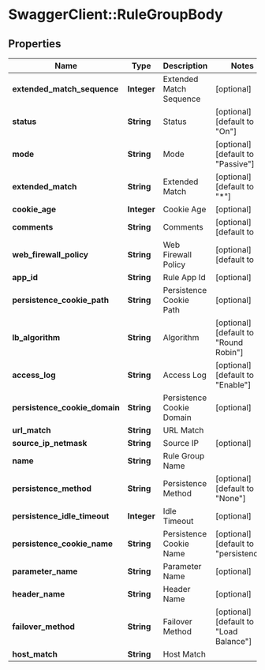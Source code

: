 # SwaggerClient::RuleGroupBody

## Properties
Name | Type | Description | Notes
------------ | ------------- | ------------- | -------------
**extended_match_sequence** | **Integer** | Extended Match Sequence | [optional] 
**status** | **String** | Status | [optional] [default to &quot;On&quot;]
**mode** | **String** | Mode | [optional] [default to &quot;Passive&quot;]
**extended_match** | **String** | Extended Match | [optional] [default to &quot;*&quot;]
**cookie_age** | **Integer** | Cookie Age | [optional] 
**comments** | **String** | Comments | [optional] [default to &quot;&quot;]
**web_firewall_policy** | **String** | Web Firewall Policy | [optional] [default to &quot;&quot;]
**app_id** | **String** | Rule App Id | [optional] 
**persistence_cookie_path** | **String** | Persistence Cookie Path | [optional] 
**lb_algorithm** | **String** | Algorithm | [optional] [default to &quot;Round Robin&quot;]
**access_log** | **String** | Access Log | [optional] [default to &quot;Enable&quot;]
**persistence_cookie_domain** | **String** | Persistence Cookie Domain | [optional] 
**url_match** | **String** | URL Match | 
**source_ip_netmask** | **String** | Source IP | [optional] 
**name** | **String** | Rule Group Name | 
**persistence_method** | **String** | Persistence Method | [optional] [default to &quot;None&quot;]
**persistence_idle_timeout** | **Integer** | Idle Timeout | [optional] 
**persistence_cookie_name** | **String** | Persistence Cookie Name | [optional] [default to &quot;persistence&quot;]
**parameter_name** | **String** | Parameter Name | [optional] 
**header_name** | **String** | Header Name | [optional] 
**failover_method** | **String** | Failover Method | [optional] [default to &quot;Load Balance&quot;]
**host_match** | **String** | Host Match | 


